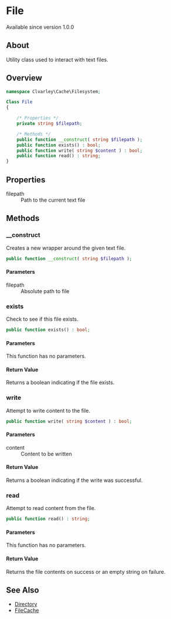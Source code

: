 # File

Available since version 1.0.0

## About

Utility class used to interact with text files.

## Overview

```php
namespace Clvarley\Cache\Filesystem;

Class File
{

    /* Properties */
    private string $filepath;

    /* Methods */
    public function __construct( string $filepath );
    public function exists() : bool;
    public function write( string $content ) : bool;
    public function read() : string;
}
```

## Properties

<dl>
  <dt>filepath</dt>
  <dd>Path to the current text file</dd>
</dl>

## Methods
### __construct

Creates a new wrapper around the given text file.

```php
public function __construct( string $filepath );
```

#### Parameters

<dl>
  <dt>filepath</dt>
  <dd>Absolute path to file</dd>
</dl>

### exists

Check to see if this file exists.

```php
public function exists() : bool;
```

#### Parameters

This function has no parameters.

#### Return Value

Returns a boolean indicating if the file exists.

### write

Attempt to write content to the file.

```php
public function write( string $content ) : bool;
```

#### Parameters

<dl>
  <dt>content</dt>
  <dd>Content to be written</dd>
</dl>

#### Return Value

Returns a boolean indicating if the write was successful.

### read

Attempt to read content from the file.

```php
public function read() : string;
```

#### Parameters

This function has no parameters.

#### Return Value

Returns the file contents on success or an empty string on failure.

## See Also

* [Directory](Directory.md)
* [FileCache](../FileCache.md)
